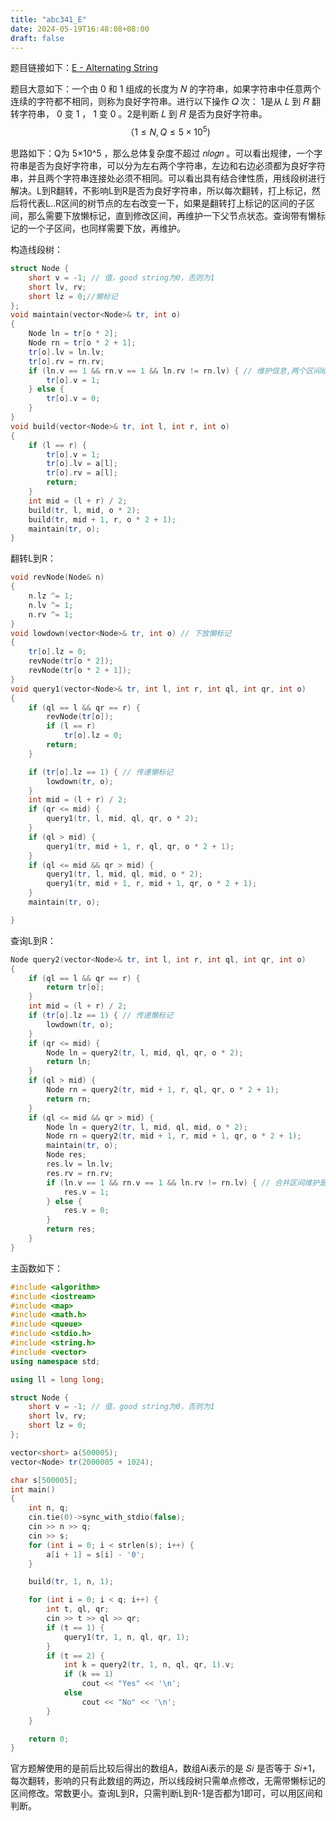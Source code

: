 ```yaml
---
title: "abc341_E"
date: 2024-05-19T16:48:08+08:00
draft: false
---
```



题目链接如下：[E - Alternating String](https://atcoder.jp/contests/abc341/tasks/abc341_e)

题目大意如下：一个由 0 和 1 组成的长度为 𝑁 的字符串，如果字符串中任意两个连续的字符都不相同，则称为良好字符串。进行以下操作 𝑄 次： 1是从 𝐿 到 𝑅 翻转字符串， 0 变 1 ， 1 变 0 。2是判断 𝐿 到 𝑅 是否为良好字符串。
$$
（1≤N,Q≤5×10^5)
$$


思路如下：Q为 5×10^5 ，那么总体复杂度不超过 𝑛𝑙𝑜𝑔𝑛 。可以看出规律，一个字符串是否为良好字符串，可以分为左右两个字符串，左边和右边必须都为良好字符串，并且两个字符串连接处必须不相同。可以看出具有结合律性质，用线段树进行解决。L到R翻转，不影响L到R是否为良好字符串，所以每次翻转，打上标记，然后将代表L..R区间的树节点的左右改变一下，如果是翻转打上标记的区间的子区间，那么需要下放懒标记，直到修改区间，再维护一下父节点状态。查询带有懒标记的一个子区间，也同样需要下放，再维护。

构造线段树：

```cpp
struct Node {
    short v = -1; // 值，good string为0，否则为1
    short lv, rv;
    short lz = 0;//懒标记
};
void maintain(vector<Node>& tr, int o)
{
    Node ln = tr[o * 2];
    Node rn = tr[o * 2 + 1];
    tr[o].lv = ln.lv;
    tr[o].rv = rn.rv;
    if (ln.v == 1 && rn.v == 1 && ln.rv != rn.lv) { // 维护信息,两个区间结合，判断是否为good string
        tr[o].v = 1;
    } else {
        tr[o].v = 0;
    }
}
void build(vector<Node>& tr, int l, int r, int o)
{
    if (l == r) {
        tr[o].v = 1;
        tr[o].lv = a[l];
        tr[o].rv = a[l];
        return;
    }
    int mid = (l + r) / 2;
    build(tr, l, mid, o * 2);
    build(tr, mid + 1, r, o * 2 + 1);
    maintain(tr, o);
}
```

翻转L到R：

```cpp
void revNode(Node& n)
{
    n.lz ^= 1;
    n.lv ^= 1;
    n.rv ^= 1;
}
void lowdown(vector<Node>& tr, int o) // 下放懒标记
{
    tr[o].lz = 0;
    revNode(tr[o * 2]);
    revNode(tr[o * 2 + 1]);
}
void query1(vector<Node>& tr, int l, int r, int ql, int qr, int o)
{
    if (ql == l && qr == r) {
        revNode(tr[o]);
        if (l == r)
            tr[o].lz = 0;
        return;
    }

    if (tr[o].lz == 1) { // 传递懒标记
        lowdown(tr, o);
    }
    int mid = (l + r) / 2;
    if (qr <= mid) {
        query1(tr, l, mid, ql, qr, o * 2);
    }
    if (ql > mid) {
        query1(tr, mid + 1, r, ql, qr, o * 2 + 1);
    }
    if (ql <= mid && qr > mid) {
        query1(tr, l, mid, ql, mid, o * 2);
        query1(tr, mid + 1, r, mid + 1, qr, o * 2 + 1);
    }
    maintain(tr, o);

}
```

查询L到R：

```cpp
Node query2(vector<Node>& tr, int l, int r, int ql, int qr, int o)
{
    if (ql == l && qr == r) {
        return tr[o];
    }
    int mid = (l + r) / 2;
    if (tr[o].lz == 1) { // 传递懒标记
        lowdown(tr, o);
    }
    if (qr <= mid) {
        Node ln = query2(tr, l, mid, ql, qr, o * 2);
        return ln;
    }
    if (ql > mid) {
        Node rn = query2(tr, mid + 1, r, ql, qr, o * 2 + 1);
        return rn;
    }
    if (ql <= mid && qr > mid) {
        Node ln = query2(tr, l, mid, ql, mid, o * 2);
        Node rn = query2(tr, mid + 1, r, mid + 1, qr, o * 2 + 1);
        maintain(tr, o);
        Node res;
        res.lv = ln.lv;
        res.rv = rn.rv;
        if (ln.v == 1 && rn.v == 1 && ln.rv != rn.lv) { // 合并区间维护是否为好字符串信息
            res.v = 1;
        } else {
            res.v = 0;
        }
        return res;
    }
}
```

主函数如下：

```cpp
#include <algorithm>
#include <iostream>
#include <map>
#include <math.h>
#include <queue>
#include <stdio.h>
#include <string.h>
#include <vector>
using namespace std;

using ll = long long;

struct Node {
    short v = -1; // 值，good string为0，否则为1
    short lv, rv;
    short lz = 0;
};

vector<short> a(500005);
vector<Node> tr(2000005 + 1024);

char s[500005];
int main()
{
    int n, q;
    cin.tie(0)->sync_with_stdio(false);
    cin >> n >> q;
    cin >> s;
    for (int i = 0; i < strlen(s); i++) {
        a[i + 1] = s[i] - '0';
    }

    build(tr, 1, n, 1);

    for (int i = 0; i < q; i++) {
        int t, ql, qr;
        cin >> t >> ql >> qr;
        if (t == 1) {
            query1(tr, 1, n, ql, qr, 1);
        }
        if (t == 2) {
            int k = query2(tr, 1, n, ql, qr, 1).v;
            if (k == 1)
                cout << "Yes" << '\n';
            else
                cout << "No" << '\n';
        }
    }

    return 0;
}
```

官方题解使用的是前后比较后得出的数组A，数组Ai表示的是 𝑆𝑖 是否等于 𝑆𝑖+1，每次翻转，影响的只有此数组的两边，所以线段树只需单点修改，无需带懒标记的区间修改。常数更小。查询L到R，只需判断L到R-1是否都为1即可，可以用区间和判断。